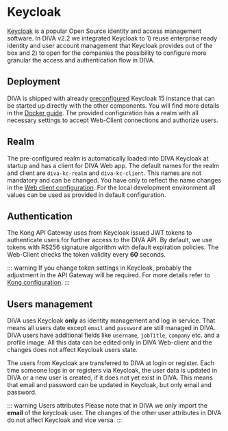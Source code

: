 # Keycloak

[Keycloak](https://www.keycloak.org/) is a popular Open Source identity and access management software. In DIVA v2.2 we 
integrated Keycloak to 1) reuse enterprise ready identity and user account management that Keycloak provides out of the box and
2) to open for the companies the possibility to configure more granular the access and authentication flow in DIVA.

## Deployment

DIVA is shipped with already [preconfigured](https://github.com/FraunhoferISST/diva/blob/main/core/keycloak/default-realm.json)
Keycloak 15 instance that can be started up directly with the other components. You will
find more details in the [Docker guide](../deployment/docker.md). The provided configuration has a realm with all necessary 
settings to accept Web-Client connections and authorize users.

## Realm

The pre-configured realm is automatically loaded into DIVA Keycloak at startup and has a client for DIVA Web app.
The default names for the realm and client are `diva-kc-realm` and `diva-kc-client`. This names are not mandatory and 
can be changed. You have only to reflect the name changes in the [Web client configuration](./web-client.md#configuration).
For the local development environment all values can be used as provided in default configuration.

## Authentication

The Kong API Gateway uses from Keycloak issued JWT tokens to authenticate users for further access to the DIVA 
API. By default, we use tokens with RS256 signature algorithm with default expiration policies. The Web-Client checks the token validity every
**60** seconds.

::: warning 
If you change token settings in Keycloak, probably the adjustment in the API Gateway will be required. For more details refer
to [Kong configuration](./gateway.md).
:::

## Users management

DIVA uses Keycloak **only** as identity management and log in service. That means all users date except `email` and `password`
are still managed in DIVA. DIVA users have additional fields like `username`, `jobTitle`, `company` etc. and a profile image.
All this data can be edited only in DIVA Web-client and the changes does not affect Keycloak users state.

The users from Keycloak are transferred to DIVA at login or register. Each time someone logs in or registers via Keycloak, 
the user data is updated in DIVA or a new user is created, if it does not yet exist in DIVA. This means that email and password can 
be updated in Keycloak, but only email and password. 

::: warning Users attributes
Please note that in DIVA we only import the **email** of the keycloak user.
The changes of the other user attributes in DIVA do not affect Keycloak and vice versa.
:::



